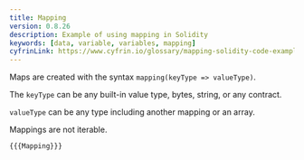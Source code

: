 ```yaml
---
title: Mapping
version: 0.8.26
description: Example of using mapping in Solidity
keywords: [data, variable, variables, mapping]
cyfrinLink: https://www.cyfrin.io/glossary/mapping-solidity-code-example
---
```


Maps are created with the syntax `mapping(keyType => valueType)`.

The `keyType` can be any built-in value type, bytes, string, or any contract.

`valueType` can be any type including another mapping or an array.

Mappings are not iterable.

```solidity
{{{Mapping}}}
```
